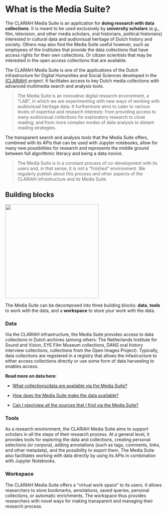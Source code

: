 # What is the Media Suite?

The CLARIAH Media Suite is an application for **doing research with data collections**. It is meant to be used exclusively by **university scholars** (e.g., film, television, and other media scholars, oral historians, political historians) interested in cultural data and audiovisual heritage of Dutch history and society. Others may also find the Media Suite useful however, such as employees of the institutes that provide the data collections that have access rights for their own collections. Or citizen scientists that may be interested in the open access collections that are available. 

The CLARIAH Media Suite is one of the applications of the Dutch infrastructure for Digital Humanities and Social Sciences developed in the [(CLARIAH)](https://clariah.nl/) project. It facilitates access to key Dutch media collections with advanced multimedia search and analysis tools. 

> The Media Suite is an innovative digital research environment, a "LAB", in which we are experimenting with new ways of working with audiovisual heritage data. It furthermore aims to cater to various levels of expertise and research interests: from providing access to many audiovisual collections for exploratory research to close reading; and from more complex modes of data analysis to distant reading strategies. 

The transparent search and analysis tools that the Media Suite offers, combined with its APIs that can be used with Jupyter notebooks, allow for many new possibilities for research and represents the middle ground between full algorithmic literacy and being a data novice. 

> The Media Suite is in a constant process of co-development with its users and, in that sense, it is not a “finished” environment. We regularly publish about this process and other aspects of the CLARIAH infrastructure and its Media Suite. 

## Building blocks

<img src="https://raw.githubusercontent.com/CLARIAH/mediasuite-info/master/docs/_images/media-suite-illustration.png" width=300/>

The Media Suite can be decomposed into three building blocks: **data**, **tools** to work with the data, and a **workspace** to store your work with the data.

### Data

Via the CLARIAH infrastructure, the Media Suite provides access to data collections in Dutch archives (among others: The Netherlands Institute for Sound and Vision, EYE Film Museum collections, DANS oral history interview collections, collections from the Open Images Project). Typically, data collections are registered in a registry that allows the infastructure to either access collections directly or use some form of data harvesting to enables access.

**Read more on data here**:

- [What collections/data are available via the Media Suite?](http://mediasuite.clariah.nl/documentation/faq/what-data)

- [How does the Media Suite make the data available?](http://mediasuite.clariah.nl/documentation/faq/how-data-is-made-available)

- [Can I play/view all the sources that I find via the Media Suite?](<http://mediasuite.clariah.nl/documentation/faq/can-play-view>)

### Tools

As a research environment, the CLARIAH Media Suite aims to support scholars in all the steps of their research process. At a general level, it provides tools for exploring the data and collections, creating personal selections (or corpora), adding annotations (such as tags, comments, links, and other metadata), and the possibility to export them. The Media Suite also facilitates working with data directly by using its APIs in combination with Jupyter Notebooks.

### Workspace

The CLARIAH Media Suite offers a “virtual work space” to its users. It allows researchers to store bookmarks, annotations, saved queries, personal collections, or automatic enrichments. The workspace thus provides researchers with novel ways for making transparent and managing their research process. 

